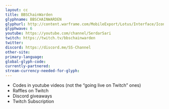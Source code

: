 ```yaml
---
layout: cc
title: BBSChainWarden
glyphname: BBSCHAINWARDEN
glyphurl: http://content.warframe.com/MobileExport/Lotus/Interface/Icons/Player/ContentCreators/BBSChainWarden.png
glyphwave: 6
youtube: https://youtube.com/channel/SerdarSari
twitch: https://twitch.tv/bbschainwarden
twitter: 
discord: https://discord.me/SS-Channel
other-site: 
primary-language: 
global-glyph-code: 
currently-partnered: 
stream-currency-needed-for-glyph: 
---
```

* Codes in youtube videos (not the “going live on Twitch” ones)
* Raffles on Twitch
* Discord giveaways
* Twitch Subscription
